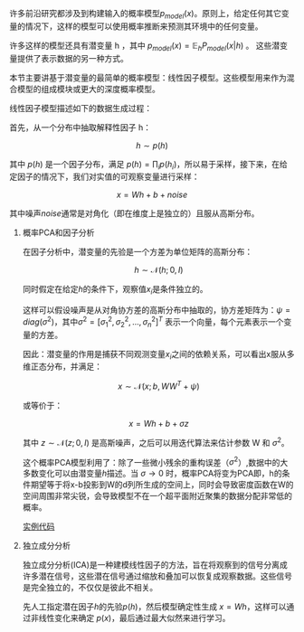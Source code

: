 许多前沿研究都涉及到构建输入的概率模型$p_{model}(x)$。原则上，给定任何其它变量的情况下，这样的模型可以使用概率推断来预测其环境中的任何变量。

许多这样的模型还具有潜变量 h ，其中 $p_{model}(x)=\mathbb E_hP_{model}(x|h)$ 。 这些潜变量提供了表示数据的另一种方式。

本节主要讲基于潜变量的最简单的概率模型：线性因子模型。这些模型用来作为混合模型的组成模块或更大的深度概率模型。

线性因子模型描述如下的数据生成过程：

首先，从一个分布中抽取解释性因子 h：

$$h\sim p(h)$$

其中 $p(h)$ 是一个因子分布，满足 $p(h)=\prod_ip(h_i)$，所以易于采样，接下来，在给定因子的情况下，我们对实值的可观察变量进行采样：

$$x=Wh+b+noise$$

其中噪声$noise$通常是对角化（即在维度上是独立的）且服从高斯分布。

1. 概率PCA和因子分析

    在因子分析中，潜变量的先验是一个方差为单位矩阵的高斯分布：

    $$h\sim \mathcal N(h;0,I)$$

    同时假定在给定$h$的条件下，观察值$x_i$是条件独立的。
    
    这样可以假设噪声是从对角协方差的高斯分布中抽取的，协方差矩阵为：$\psi=diag(\sigma^2)$，其中$\sigma^2=[\sigma_1^2,\sigma_2^2,...,\sigma_n^2]^T$ 表示一个向量，每个元素表示一个变量的方差。

    因此：潜变量的作用是捕获不同观测变量$x_i$之间的依赖关系，可以看出x服从多维正态分布，并满足：

    $$x \sim \mathcal N(x;b,WW^T+\psi)$$

    或等价于：

    $$x=Wh+b+\sigma z$$

    其中 $z \sim \mathcal N(z;0,I)$ 是高斯噪声，之后可以用迭代算法来估计参数 W 和 $\sigma^2$。

    这个概率PCA模型利用了：除了一些微小残余的重构误差（$\sigma^2$）,数据中的大多数变化可以由潜变量$h$描述。当 $\sigma \rightarrow 0$ 时，概率PCA将变为PCA即，h的条件期望等于将x-b投影到W的d列所生成的空间上，同时会导致密度函数在W的空间周围非常尖锐，会导致模型不在一个超平面附近聚集的数据分配非常低的概率。

    [实例代码](./code/13-1.py)

1. 独立成分分析

    独立成分分析(ICA)是一种建模线性因子的方法，旨在将观察到的信号分离成许多潜在信号，这些潜在信号通过缩放和叠加可以恢复成观察数据。这些信号是完全独立的，不仅仅是彼此不相关。

    先人工指定潜在因子$h$的先验$p(h)$，然后模型确定性生成 $x=Wh$，这样可以通过非线性变化来确定 $p(x)$，最后通过最大似然来进行学习。

    




